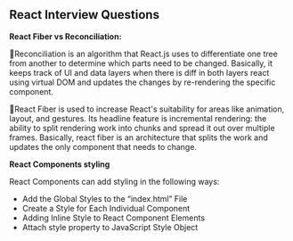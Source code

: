 # <h2>React Interview Questions</h2>

**React Fiber vs Reconciliation:**

🚀Reconciliation is an algorithm that React.js uses to differentiate one tree from another to determine which parts need to be changed. Basically, it keeps track of UI and data layers when there is diff in both layers react using virtual DOM and updates the changes by re-rendering the specific component.

🚀React Fiber is used to increase React's suitability for areas like animation, layout, and gestures. Its headline feature is incremental rendering: the ability to split rendering work into chunks and spread it out over multiple frames.
Basically, react fiber is an architecture that splits the work and updates the only component that needs to change.


**React Components styling**

React Components can add styling in the following ways:

<ul><li>Add the Global Styles to the “index.html” File</li>
<li>Create a Style for Each Individual Component</li>
<li>Adding Inline Style to React Component Elements</li>
<li>Attach style property to JavaScript Style Object</li></ul>
